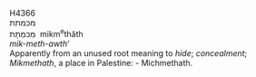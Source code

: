 <body>
  <p>H4366<br>  מכמתת  <br> מִכמְתָת  ‎  mikm<sup>e</sup>thâth  <br><i>mik-meth-awth‘ </i><br>Apparently from an unused root meaning to <i>hide</i>; <i>concealment</i>; <i>Mikmethath</i>, a place in Palestine: - Michmethath.<br></p>
 </body>